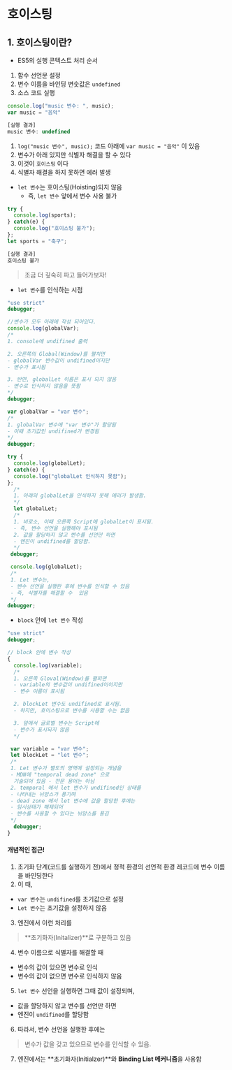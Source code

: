# 호이스팅

## 1. 호이스팅이란?
- ES5의 실행 콘텍스트 처리 순서
1. 함수 선언문 설정
2. 변수 이름을 바인딩
  변숫값은 `undefined`
3. 소스 코드 실행
```js
console.log("music 변수: ", music);
var music = "음악"

[실행 결과]
music 변수: undefined
```
1. `log("music 변수", music);`
  코드 아래에 `var music = "음악"` 이 있음
2. 변수가 아래 있지만
  식별자 해결을 할 수 있다
3. 이것이 `호이스팅` 이다
4. 식별자 해결을 하지 못하면 에러 발생

- `let 변수`는 호이스팅(Hoisting)되지 않음
  + 즉, `let 변수` 앞에서 변수 사용 불가
```js
try {
  console.log(sports);
} catch(e) {
  console.log("호이스팅 불가");
};
let sports = "축구";

[실행 결과]
호이스팅 불가
```
> 조금 더 깊숙히 파고 들어가보자!
- `let 변수`를 인식하는 시점
```js
"use strict"
debugger;

//변수가 모두 아래에 작성 되어있다.
console.log(globalVar);
/*
1. console에 undifined 출력

2. 오른쪽의 Global(Window)를 펼치면
- globalVar 변수값이 undifined이지만
- 변수가 표시됨

3. 반면, globalLet 이름은 표시 되지 않음
- 변수로 인식하지 않음을 뜻함
*/
debugger;

var globalVar = "var 변수";
/*
1. globalVar 변수에 "var 변수"가 할당됨
- 이때 초기값인 undifined가 변경됨
*/
debugger;

try {
  console.log(globalLet);
} catch(e) {
  console.log("globalLet 인식하지 못함");
};
  /*
  1. 아래의 globalLet을 인식하지 못해 에러가 발생함.
  */
  let globalLet;
  /*
  1. 비로소, 이때 오른쪽 Script에 globalLet이 표시됨.
  - 즉, 변수 선언을 실행해야 표시됨
  2. 값을 할당하지 않고 변수를 선언만 하면
  - 엔진이 undifined를 할당함.
  */
 debugger;

 console.log(globalLet);
 /*
 1. Let 변수는,
 - 변수 선언을 실행한 후에 변수를 인식할 수 있음
 - 즉, 식별자를 해결할 수  있음
 */
debugger;
```
- `block` 안에 `let 변수` 작성
```js
"use strict"
debugger;

// block 안에 변수 작성
{
  console.log(variable);
  /*
  1. 오른쪽 Gloval(Window)를 펼피면
  - variable의 변수값이 undifined이이지만
  - 변수 이름이 표시됨

  2. blockLet 변수도 undifined로 표시됨.
  - 하지만, 호이스팅으로 변수를 사용할 수는 없음

  3. 앞에서 글로벌 변수는 Script에
  - 변수가 표시되지 않음
  */

 var variable = "var 변수";
 let blockLet = "let 변수";
 /*
 1. Let 변수가 별도의 영역에 설정되는 개념을
 - MDN에 "temporal dead zone" 으로
  기술되어 있음 - 전문 용어는 아님
 2. temporal 에서 let 변수가 undifined인 상태를
 - 나타내는 뉘앙스가 풍기며
 - dead zone 에서 let 변수에 값을 할당한 후에는
 - 임시상태가 해제되어
 - 변수를 사용할 수 있다는 뉘앙스를 풍김
 */
  debugger;
}
```
#### 개념적인 접근!
1. 초기화 단계(코드를 실행하기 전)에서 정적 환경의 선언적  환경 레코드에 변수 이름을 바인딩한다
2. 이 때, 
- `var 변수`는 `undifined`를 초기값으로 설정
- `Let 변수`는 초기값을 설정하지 않음
3. 엔진에서 이런 처리를 
  > **초기화자(Initalizer)**로 구분하고 있음
4. 변수 이름으로 식별자를 해결할 때
- 변수의 값이 있으면 변수로 인식
- 변수의 값이 없으면 변수로 인식하지 않음
5. `let 변수` 선언을 실행하면 그때 값이 설정되며,
  - 값을 할당하지 않고 변수를 선언만 하면
  - 엔진이 `undifined`를 할당함
6. 따라서, 변수 선언을 실행한 후에는
> 변수가 값을 갖고 있으므로 변수를 인식할 수 있음.
7. 엔진에서는 **초기화자(Initialzer)**와 **Binding List 메커니즘**을 사용함
